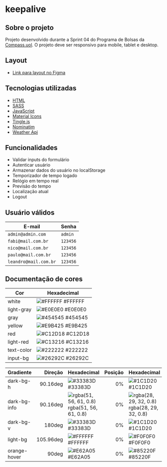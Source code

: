 # keepalive

## Sobre o projeto

Projeto desenvolvido durante a Sprint 04 do Programa de Bolsas da [Compass.uol](https://compass.uol/pt/home/). O projeto deve ser responsivo para mobile, tablet e desktop.

## Layout

* [Link para layout no Figma](https://www.figma.com/file/DqSemG9Z09LG9cAf8L8nUm/keepalive)

## Tecnologias utilizadas

* [HTML](https://developer.mozilla.org/pt-BR/docs/Web/HTML)
* [SASS](https://sass-lang.com/)
* [JavaScript](https://developer.mozilla.org/pt-BR/docs/Web/JavaScript)
* [Material Icons](https://fonts.google.com/icons)
* [Tingle.js](https://tingle.robinparisi.com/)
* [Nominatim](https://nominatim.org/)
* [Weather Api](https://www.weatherapi.com/)

## Funcionalidades

* Validar inputs do formulário
* Autenticar usuário
* Armazenar dados do usuário no localStorage
* Temporizador de tempo logado
* Relógio em tempo real
* Previsão do tempo
* Localização atual
* Logout

## Usuário válidos

| E-mail                | Senha    |
| --------------------- | -------- |
| `admin@admin.com`     |  `admin` |
| `fabi@mail.com.br`    | `123456` |
| `nico@mail.com.br`    | `123456` |
| `paulo@mail.com.br`   | `123456` |
| `leandro@mail.com.br` | `123456` |


## Documentação de cores

| Cor               | Hexadecimal                                                          |
| ----------------- | -------------------------------------------------------------------- |
| white             | ![#FFFFFF](https://via.placeholder.com/15/FFFFFF/FFFFFF.png) #FFFFFF |
| light-gray        | ![#E0E0E0](https://via.placeholder.com/15/E0E0E0/E0E0E0.png) #E0E0E0 |
| gray              | ![#454545](https://via.placeholder.com/15/454545/454545.png) #454545 |
| yellow            | ![#E9B425](https://via.placeholder.com/15/E9B425/E9B425.png) #E9B425 |
| red               | ![#C12D18](https://via.placeholder.com/15/C12D18/C12D18.png) #C12D18 |
| light-red         | ![#C13216](https://via.placeholder.com/15/C13216/C13216.png) #C13216 |
| text-color        | ![#222222](https://via.placeholder.com/15/222222/222222.png) #222222 |
| input-bg          | ![#26292C](https://via.placeholder.com/15/26292C/26292C.png) #26292C |

| Gradiente         | Direção           | Hexadecimal                                                                                      | Posição    | Hexadecimal                                                                                      | Posição    |
| ----------------- | ----------------: | ------------------------------------------------------------------------------------------------ | ---------: | ------------------------------------------------------------------------------------------------ | ---------: |
| dark-bg-h         | 90.16deg          | ![#33383D](https://via.placeholder.com/15/33383D/33383D.png) #33383D                             |         0% | ![#1C1D20](https://via.placeholder.com/15/1C1D20/1C1D20.png) #1C1D20                             |       100% |
| dark-bg-info      | 90.16deg          | ![rgba(51, 56, 61, 0.8)](https://via.placeholder.com/15/33383D/33383D.png) rgba(51, 56, 61, 0.8) |         0% | ![rgba(28, 29, 32, 0.8)](https://via.placeholder.com/15/1C1D20/1C1D20.png) rgba(28, 29, 32, 0.8) |       100% |
| dark-bg-v         | 180deg            | ![#33383D](https://via.placeholder.com/15/33383D/33383D.png) #33383D                             |         0% | ![#1C1D20](https://via.placeholder.com/15/1C1D20/1C1D20.png) #1C1D20                             |       100% |
| light-bg          | 105.96deg         | ![#FFFFFF](https://via.placeholder.com/15/FFFFFF/FFFFFF.png) #FFFFFF                             |         0% | ![#F0F0F0](https://via.placeholder.com/15/F0F0F0/F0F0F0.png) #F0F0F0                             |     97.86% |
| orange-hover      | 90deg             | ![#E62A05](https://via.placeholder.com/15/E62A05/E62A05.png) #E62A05                             |         0% | ![#85220F](https://via.placeholder.com/15/85220F/85220F.png) #85220F                             |       100% |